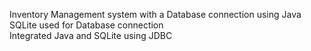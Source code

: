 Inventory Management system with a Database connection using Java  
SQLite used for Database connection  
Integrated Java and SQLite using JDBC
